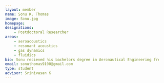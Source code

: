 ```yaml
---
layout: member
name: Sonu K. Thomas
image: Sonu.jpg
homepage: 
designations: 
    - Postdoctoral Researcher
areas: 
    - aeroacoustics 
    - resonant acoustics 
    - gas dynamics 
    - fluidics
bio: Sonu recieved his bachelors degree in Aeronautical Engineering from The Aeronautical Society of India in 2008. He obtained his MS and PhD in Aerospace Engineering from Indian Institute of Technology Madras in 2016. Currently, he is working as a postdoctoral researcher in the Mechanical Engineering Department, Indian Institute of Technology Madras. 
email: sonuthomas9100@gmail.com
type: student
advisor: Srinivasan K
---
```

